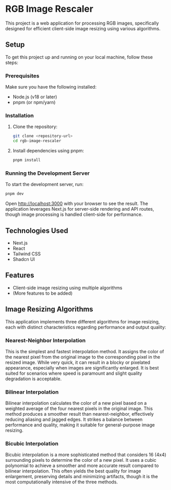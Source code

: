 # RGB Image Rescaler

This project is a web application for processing RGB images, specifically designed for efficient client-side image resizing using various algorithms.

## Setup

To get this project up and running on your local machine, follow these steps:

### Prerequisites

Make sure you have the following installed:

*   Node.js (v18 or later)
*   pnpm (or npm/yarn)

### Installation

1.  Clone the repository:

    ```bash
    git clone <repository-url>
    cd rgb-image-rescaler
    ```

2.  Install dependencies using pnpm:

    ```bash
    pnpm install
    ```

### Running the Development Server

To start the development server, run:

```bash
pnpm dev
```

Open [http://localhost:3000](http://localhost:3000) with your browser to see the result. The application leverages Next.js for server-side rendering and API routes, though image processing is handled client-side for performance.

## Technologies Used

*   Next.js
*   React
*   Tailwind CSS
*   Shadcn UI

## Features

*   Client-side image resizing using multiple algorithms
*   (More features to be added)

## Image Resizing Algorithms

This application implements three different algorithms for image resizing, each with distinct characteristics regarding performance and output quality:

### Nearest-Neighbor Interpolation

This is the simplest and fastest interpolation method. It assigns the color of the nearest pixel from the original image to the corresponding pixel in the resized image. While very quick, it can result in a blocky or pixelated appearance, especially when images are significantly enlarged. It is best suited for scenarios where speed is paramount and slight quality degradation is acceptable.

### Bilinear Interpolation

Bilinear interpolation calculates the color of a new pixel based on a weighted average of the four nearest pixels in the original image. This method produces a smoother result than nearest-neighbor, effectively reducing aliasing and jagged edges. It strikes a balance between performance and quality, making it suitable for general-purpose image resizing.

### Bicubic Interpolation

Bicubic interpolation is a more sophisticated method that considers 16 (4x4) surrounding pixels to determine the color of a new pixel. It uses a cubic polynomial to achieve a smoother and more accurate result compared to bilinear interpolation. This often yields the best quality for image enlargement, preserving details and minimizing artifacts, though it is the most computationally intensive of the three methods.

